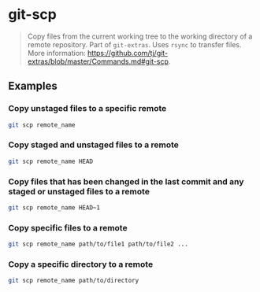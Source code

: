 # git-scp

> Copy files from the current working tree to the working directory of a remote repository. Part of `git-extras`. Uses `rsync` to transfer files. More information: <https://github.com/tj/git-extras/blob/master/Commands.md#git-scp>.

## Examples

### Copy unstaged files to a specific remote

```bash
git scp remote_name
```

### Copy staged and unstaged files to a remote

```bash
git scp remote_name HEAD
```

### Copy files that has been changed in the last commit and any staged or unstaged files to a remote

```bash
git scp remote_name HEAD~1
```

### Copy specific files to a remote

```bash
git scp remote_name path/to/file1 path/to/file2 ...
```

### Copy a specific directory to a remote

```bash
git scp remote_name path/to/directory
```
